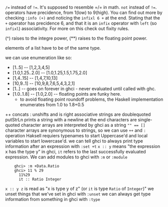 `/=` instead of `!=`. It's supposed to resemble =/= in math.
`not` instead of `!=`.
operators have precidence, from 1(low) to 9(high). You can find out more by
checking `:info (+)` and noticing the `infixl 6 +` at the end. Stating that the
`+` operator has precidence 6, and that it is an `infix` operator with `left`
(so `infixl`) associativity. For more on this check out fixity rules.

(^) raises to the integre power, (\*\*) raises to the floating point power.

elements of a list have to be of the same type.

we can use enumeration like so:
 + [1..5] -- [1,2,3,4,5]
 + [1.0,1.25..2.0] -- [1.0,1.25,1.5,1.75,2.0]
 + [1,4..15] -- [1,4,7,10,13]
 + [10,9..1] -- [10,9,8,7,6,5,4,3,2,1]
 + [1..] -- goes on forever in ghci - never evaluated until called with ghc.
 + [1.0..1.8] -- [1.0,2.0] -- floating points are funky here.
   - to avoid floating point roundoff problems, the Haskell
   implementation enumerates from 1.0 to 1.8+0.5

++ concats
: unshifts and is right associative
strings are doublequoted
putStrLn prints a string with a newline at the end
characters are single-quoted
character arrays are interpreted by ghci as a string
`"" == []`
character arrays are synonymous to strings, so we can use `++` and `:`
operation
Haksell requiers typenames to start Uppercase'd and local variables to start
lowercase'd.
we can tell ghci to always print type information after an expression with 
`:set +t`
`x :: y` means "the expression x has the type y"
in ghci, `it` refers to the last successfully evaluated expression.
We can add modules to ghci with `:m` or `:module`
```
    ghci> :m +Data.Ratio
    ghci> 11 % 29
      11%29
      it :: Ratio Integer
```
`x :: y z` is read as "x is type y of z" (or `it` is type `Ratio` of `Integer`)"
we unset things that we've set in ghci with `:unset`
we can always get type information from something in ghci with `:type`




